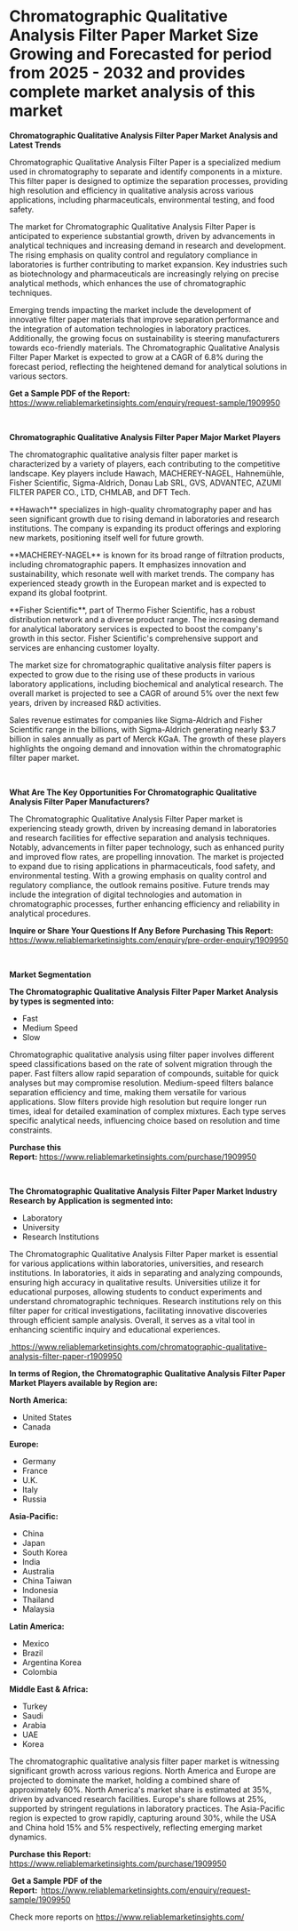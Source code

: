 <p><h1>Chromatographic Qualitative Analysis Filter Paper Market Size Growing and Forecasted for period from 2025 - 2032 and provides complete market analysis of this market</h1></p><p><strong>Chromatographic Qualitative Analysis Filter Paper Market Analysis and Latest Trends</strong></p>
<p><p>Chromatographic Qualitative Analysis Filter Paper is a specialized medium used in chromatography to separate and identify components in a mixture. This filter paper is designed to optimize the separation processes, providing high resolution and efficiency in qualitative analysis across various applications, including pharmaceuticals, environmental testing, and food safety.</p><p>The market for Chromatographic Qualitative Analysis Filter Paper is anticipated to experience substantial growth, driven by advancements in analytical techniques and increasing demand in research and development. The rising emphasis on quality control and regulatory compliance in laboratories is further contributing to market expansion. Key industries such as biotechnology and pharmaceuticals are increasingly relying on precise analytical methods, which enhances the use of chromatographic techniques.</p><p>Emerging trends impacting the market include the development of innovative filter paper materials that improve separation performance and the integration of automation technologies in laboratory practices. Additionally, the growing focus on sustainability is steering manufacturers towards eco-friendly materials. The Chromatographic Qualitative Analysis Filter Paper Market is expected to grow at a CAGR of 6.8% during the forecast period, reflecting the heightened demand for analytical solutions in various sectors.</p></p>
<p><strong>Get a Sample PDF of the Report:&nbsp;</strong> <a href="https://www.reliablemarketinsights.com/enquiry/request-sample/1909950?utm_campaign=1166&utm_medium=2&utm_source=Github&utm_content=ia&utm_term=03042025&utm_id=chromatographic-qualitative-analysis-filter-paper">https://www.reliablemarketinsights.com/enquiry/request-sample/1909950</a></p>
<p>&nbsp;</p>
<p><strong>Chromatographic Qualitative Analysis Filter Paper Major Market Players</strong></p>
<p><p>The chromatographic qualitative analysis filter paper market is characterized by a variety of players, each contributing to the competitive landscape. Key players include Hawach, MACHEREY-NAGEL, Hahnemühle, Fisher Scientific, Sigma-Aldrich, Donau Lab SRL, GVS, ADVANTEC, AZUMI FILTER PAPER CO., LTD, CHMLAB, and DFT Tech.</p><p>**Hawach** specializes in high-quality chromatography paper and has seen significant growth due to rising demand in laboratories and research institutions. The company is expanding its product offerings and exploring new markets, positioning itself well for future growth.</p><p>**MACHEREY-NAGEL** is known for its broad range of filtration products, including chromatographic papers. It emphasizes innovation and sustainability, which resonate well with market trends. The company has experienced steady growth in the European market and is expected to expand its global footprint.</p><p>**Fisher Scientific**, part of Thermo Fisher Scientific, has a robust distribution network and a diverse product range. The increasing demand for analytical laboratory services is expected to boost the company's growth in this sector. Fisher Scientific's comprehensive support and services are enhancing customer loyalty.</p><p>The market size for chromatographic qualitative analysis filter papers is expected to grow due to the rising use of these products in various laboratory applications, including biochemical and analytical research. The overall market is projected to see a CAGR of around 5% over the next few years, driven by increased R&D activities.</p><p>Sales revenue estimates for companies like Sigma-Aldrich and Fisher Scientific range in the billions, with Sigma-Aldrich generating nearly $3.7 billion in sales annually as part of Merck KGaA. The growth of these players highlights the ongoing demand and innovation within the chromatographic filter paper market.</p></p>
<p>&nbsp;</p>
<p><strong>What Are The Key Opportunities For Chromatographic Qualitative Analysis Filter Paper Manufacturers?</strong></p>
<p><p>The Chromatographic Qualitative Analysis Filter Paper market is experiencing steady growth, driven by increasing demand in laboratories and research facilities for effective separation and analysis techniques. Notably, advancements in filter paper technology, such as enhanced purity and improved flow rates, are propelling innovation. The market is projected to expand due to rising applications in pharmaceuticals, food safety, and environmental testing. With a growing emphasis on quality control and regulatory compliance, the outlook remains positive. Future trends may include the integration of digital technologies and automation in chromatographic processes, further enhancing efficiency and reliability in analytical procedures.</p></p>
<p><strong>Inquire or Share Your Questions If Any Before Purchasing This Report:</strong> <a href="https://www.reliablemarketinsights.com/enquiry/pre-order-enquiry/1909950?utm_campaign=1166&utm_medium=2&utm_source=Github&utm_content=ia&utm_term=03042025&utm_id=chromatographic-qualitative-analysis-filter-paper">https://www.reliablemarketinsights.com/enquiry/pre-order-enquiry/1909950</a></p>
<p>&nbsp;</p>
<p><strong>Market Segmentation</strong></p>
<p><strong>The Chromatographic Qualitative Analysis Filter Paper Market Analysis by types is segmented into:</strong></p>
<p><ul><li>Fast</li><li>Medium Speed</li><li>Slow</li></ul></p>
<p><p>Chromatographic qualitative analysis using filter paper involves different speed classifications based on the rate of solvent migration through the paper. Fast filters allow rapid separation of compounds, suitable for quick analyses but may compromise resolution. Medium-speed filters balance separation efficiency and time, making them versatile for various applications. Slow filters provide high resolution but require longer run times, ideal for detailed examination of complex mixtures. Each type serves specific analytical needs, influencing choice based on resolution and time constraints.</p></p>
<p><strong>Purchase this Report:&nbsp;</strong><a href="https://www.reliablemarketinsights.com/purchase/1909950?utm_campaign=1166&utm_medium=2&utm_source=Github&utm_content=ia&utm_term=03042025&utm_id=chromatographic-qualitative-analysis-filter-paper">https://www.reliablemarketinsights.com/purchase/1909950</a></p>
<p>&nbsp;</p>
<p><strong>The Chromatographic Qualitative Analysis Filter Paper Market Industry Research by Application is segmented into:</strong></p>
<p><ul><li>Laboratory</li><li>University</li><li>Research Institutions</li></ul></p>
<p><p>The Chromatographic Qualitative Analysis Filter Paper market is essential for various applications within laboratories, universities, and research institutions. In laboratories, it aids in separating and analyzing compounds, ensuring high accuracy in qualitative results. Universities utilize it for educational purposes, allowing students to conduct experiments and understand chromatographic techniques. Research institutions rely on this filter paper for critical investigations, facilitating innovative discoveries through efficient sample analysis. Overall, it serves as a vital tool in enhancing scientific inquiry and educational experiences.</p></p>
<p><a href="https://www.reliablemarketinsights.com/chromatographic-qualitative-analysis-filter-paper-r1909950?utm_campaign=1166&utm_medium=2&utm_source=Github&utm_content=ia&utm_term=03042025&utm_id=chromatographic-qualitative-analysis-filter-paper">&nbsp;https://www.reliablemarketinsights.com/chromatographic-qualitative-analysis-filter-paper-r1909950</a></p>
<p><strong>In terms of Region, the Chromatographic Qualitative Analysis Filter Paper Market Players available by Region are:</strong></p>
<p>
    <p> <strong> North America: </strong>
        <ul>
            <li>United States</li>
            <li>Canada</li>
        </ul>
        </p> 
    <p> <strong> Europe: </strong>
        <ul>
            <li>Germany</li>
            <li>France</li>
            <li>U.K.</li>
            <li>Italy</li>
            <li>Russia</li>
        </ul>
        </p> 
    <p> <strong> Asia-Pacific: </strong>
        <ul>
            <li>China</li>
            <li>Japan</li>
            <li>South Korea</li>
            <li>India</li>
            <li>Australia</li>
            <li>China Taiwan</li>
            <li>Indonesia</li>
            <li>Thailand</li>
            <li>Malaysia</li>
        </ul>
        </p> 
    <p> <strong> Latin America: </strong>
        <ul>
            <li>Mexico</li>
            <li>Brazil</li>
            <li>Argentina Korea</li>
            <li>Colombia</li>
        </ul>
        </p> 
    <p> <strong> Middle East & Africa: </strong>
        <ul>
            <li>Turkey</li>
            <li>Saudi</li>
            <li>Arabia</li>
            <li>UAE</li>
            <li>Korea</li>
        </ul>
    </p>
    </p>
<p><p>The chromatographic qualitative analysis filter paper market is witnessing significant growth across various regions. North America and Europe are projected to dominate the market, holding a combined share of approximately 60%. North America's market share is estimated at 35%, driven by advanced research facilities. Europe's share follows at 25%, supported by stringent regulations in laboratory practices. The Asia-Pacific region is expected to grow rapidly, capturing around 30%, while the USA and China hold 15% and 5% respectively, reflecting emerging market dynamics.</p></p>
<p><strong>Purchase this Report: </strong><a href="https://www.reliablemarketinsights.com/purchase/1909950?utm_campaign=1166&utm_medium=2&utm_source=Github&utm_content=ia&utm_term=03042025&utm_id=chromatographic-qualitative-analysis-filter-paper">https://www.reliablemarketinsights.com/purchase/1909950</a></p>
<p>&nbsp;<strong>Get a Sample PDF of the Report:&nbsp;&nbsp;</strong><a href="https://www.reliablemarketinsights.com/enquiry/request-sample/1909950?utm_campaign=1166&utm_medium=2&utm_source=Github&utm_content=ia&utm_term=03042025&utm_id=chromatographic-qualitative-analysis-filter-paper">https://www.reliablemarketinsights.com/enquiry/request-sample/1909950</a></p>
<p><strong></strong></p>
<p>Check more reports on <a href="https://www.reliablemarketinsights.com/?utm_campaign=1166&utm_medium=2&utm_source=Github&utm_content=ia&utm_term=03042025&utm_id=chromatographic-qualitative-analysis-filter-paper">https://www.reliablemarketinsights.com/</a></p>